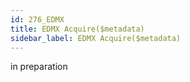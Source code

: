 ```yaml
---
id: 276_EDMX
title: EDMX Acquire($metadata)
sidebar_label: EDMX Acquire($metadata)
---
```


in preparation

